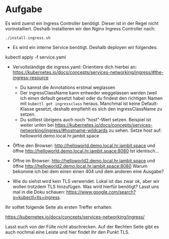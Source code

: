 # Aufgabe

Es wird zuerst ein Ingress Controller benötigt. Dieser ist in der Regel nicht vorinstalliert. Deshalb installieren wir den Nginx Ingress Controller nach:

```
./install-ingress.sh
```

* Es wird ein interne Service benötigt. Deshalb deployen wir folgendes:

kubectl apply -f service.yaml

* Vervollständige die ingress.yaml: 
  Orientiere dich hierbei an: https://kubernetes.io/docs/concepts/services-networking/ingress/#the-ingress-resource
  * Du kannst die Annotations erstmal weglassen
  * Der ingressClassName kann entweder weggelassen werden (weil ich einen default gesetzt habe) oder du findest den richtigen Namen mit `kubectl get ingressclass` heraus. Manchmal ist keine Default-Klasse gesetzt, deshalb empfiehlt es sich den ingressClassName zu setzen.
  * Du solltest übrigens auch noch "host"-Wert setzen. Beispiel ist weiter unten bei https://kubernetes.io/docs/concepts/services-networking/ingress/#hostname-wildcards zu sehen. Setze host auf: helloworld.demo.local.hr.jambit.space



* Öffne den Browser: http://helloworld.demo.local.hr.jambit.space und öffne http://helloworld.demo.local.hr.jambit.space:8080
    Ist identisch... 

* Öffne im Browser: http://helloworld2.demo.local.hr.jambit.space und öffne http://helloworld2.demo.local.hr.jambit.space:8080
    Warum bekomme ich bei dem einen einen 404 und dem anderen eine Ausgabe?

* Wie du siehst wird kein TLS verwendet. Lokal ist das zwar ok, aber wir wollen trotzdem TLS hinzufügen. Was wird hierfür benötigt? Lasst uns mal in die Doku schauen: https://www.google.com/search?q=kubectl+tls+ingress. 

Ihr solltet folgende Seite als ersten Treffer erhalten: 

https://kubernetes.io/docs/concepts/services-networking/ingress/

Lasst euch von der Fülle nicht abschrecken. Auf der Rechten Seite gibt es auch nochmal eine Leiste und hier findet ihr den Punkt TLS.
